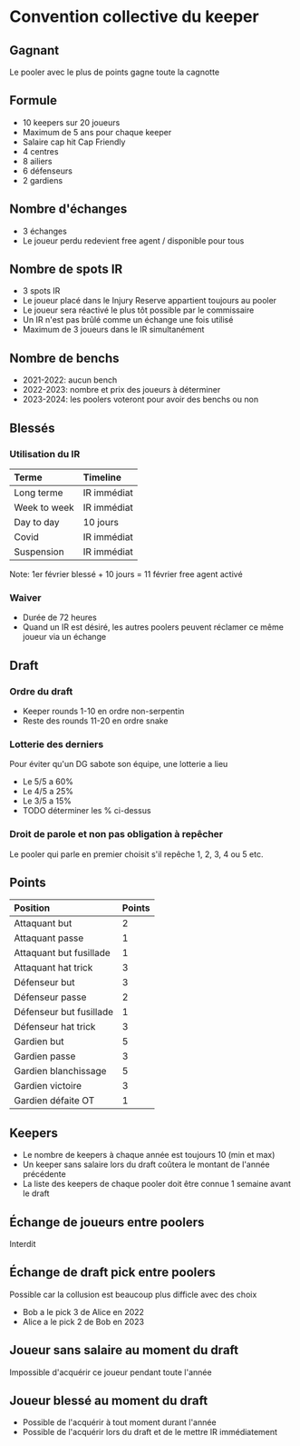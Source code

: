 # Convention collective du keeper

## Gagnant
Le pooler avec le plus de points gagne toute la cagnotte

## Formule
- 10 keepers sur 20 joueurs
- Maximum de 5 ans pour chaque keeper
- Salaire cap hit Cap Friendly
- 4 centres
- 8 ailiers
- 6 défenseurs
- 2 gardiens

## Nombre d'échanges
- 3 échanges
- Le joueur perdu redevient free agent / disponible pour tous

## Nombre de spots IR
- 3 spots IR
- Le joueur placé dans le Injury Reserve appartient toujours au pooler
- Le joueur sera réactivé le plus tôt possible par le commissaire
- Un IR n'est pas brûlé comme un échange une fois utilisé
- Maximum de 3 joueurs dans le IR simultanément

## Nombre de benchs
- 2021-2022: aucun bench
- 2022-2023: nombre et prix des joueurs à déterminer
- 2023-2024: les poolers voteront pour avoir des benchs ou non

## Blessés
### Utilisation du IR
Terme        | Timeline
:------------|:-----------
Long terme   | IR immédiat
Week to week | IR immédiat
Day to day   | 10 jours
Covid        | IR immédiat
Suspension   | IR immédiat

Note: 1er février blessé + 10 jours = 11 février free agent activé
### Waiver
- Durée de 72 heures
- Quand un IR est désiré, les autres poolers peuvent réclamer ce même joueur via un échange

## Draft
### Ordre du draft
- Keeper rounds 1-10 en ordre non-serpentin
- Reste des rounds 11-20 en ordre snake
### Lotterie des derniers
Pour éviter qu'un DG sabote son équipe, une lotterie a lieu
- Le 5/5 a 60%
- Le 4/5 a 25%
- Le 3/5 a 15%
- TODO déterminer les % ci-dessus
### Droit de parole et non pas obligation à repêcher
Le pooler qui parle en premier choisit s'il repêche 1, 2, 3, 4 ou 5
etc.

## Points
Position | Points
:---|---
Attaquant but | 2
Attaquant passe | 1
Attaquant but fusillade | 1
Attaquant hat trick | 3
Défenseur but | 3
Défenseur passe | 2
Défenseur but fusillade | 1
Défenseur hat trick | 3
Gardien but | 5
Gardien passe | 3
Gardien blanchissage | 5
Gardien victoire | 3
Gardien défaite OT | 1

## Keepers
- Le nombre de keepers à chaque année est toujours 10 (min et max)
- Un keeper sans salaire lors du draft coûtera le montant de l'année précédente
- La liste des keepers de chaque pooler doit être connue 1 semaine avant le draft

## Échange de joueurs entre poolers
Interdit

## Échange de draft pick entre poolers
Possible car la collusion est beaucoup plus difficle avec des choix
- Bob a le pick 3 de Alice en 2022
- Alice a le pick 2 de Bob en 2023

## Joueur sans salaire au moment du draft
Impossible d'acquérir ce joueur pendant toute l'année

## Joueur blessé au moment du draft
- Possible de l'acquérir à tout moment durant l'année
- Possible de l'acquérir lors du draft et de le mettre IR immédiatement
